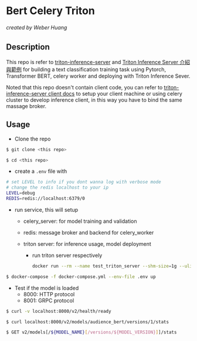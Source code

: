 # Bert Celery Triton

###### created by Weber Huang 

## Description

This repo is refer to [triton-inference-server](https://github.com/triton-inference-server/server) and [Triton Inference Server 介紹與範例](https://roychou121.github.io/2020/07/20/nvidia-triton-inference-server/)  for building a text classification training task using Pytorch, Transformer BERT, celery worker and deploying with Triton Inference Sever.

Noted that this repo doesn't contain client code, you can refer to [triton-inference-server client docs](https://github.com/triton-inference-server/client) to setup your client machine or using celery cluster to develop inference client, in this way you have to bind the same massage broker.

## Usage

+ Clone the repo

```bash
$ git clone <this repo>

$ cd <this repo>
```

+ create a `.env` file with

```bash
# set LEVEL to info if you dont wanna log with verbose mode
# change the redis localhost to your ip
LEVEL=debug
REDIS=redis://localhost:6379/0
```

+ run service, this will setup
  + celery_server: for model training and validation
  + redis: message broker and backend for celery_worker
  + triton server: for inference usage, model deployment 
  
    + run triton server respectively
  
      ```bash
      docker run --rm --name test_triton_server --shm-size=1g --ulimit memlock=-1 --ulimit stack=67108864 -p 8000:8000 -p 8001:8001 -p 8002:8002 -v "$(pwd)"/model/torch_script:/models nvcr.io/nvidia/tritonserver:22.06-py3 tritonserver --model-store=/models --model-control-mode=poll
      ```
  
      

```bash
$ docker-compose -f docker-compose.yml --env-file .env up
```

+ Test if the model is loaded
  + 8000: HTTP protocol
  + 8001: GRPC protocol

```bash
$ curl -v localhost:8000/v2/health/ready

$ curl localhost:8000/v2/models/audience_bert/versions/1/stats

$ GET v2/models[/${MODEL_NAME}[/versions/${MODEL_VERSION}]]/stats
```

